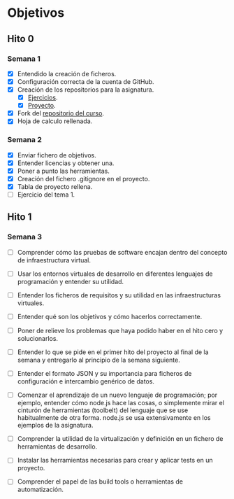 # Objetivos

## Hito 0

### Semana 1

* [x] Entendido la creación de ficheros.
* [x] Configuración correcta de la cuenta de GitHub.
* [x] Creación de los repositorios para la asignatura.
  * [x] [Ejercicios](https://github.com/Thejokeri/IV-18-19-Ejercicios).
  * [x] [Proyecto](https://github.com/Thejokeri/IV-18-19-Proyecto).
* [x] Fork del [repositorio del curso](https://github.com/JJ/IV-18-19).
* [x] Hoja de calculo rellenada.

### Semana 2

* [x] Enviar fichero de objetivos.
* [x] Entender licencias y obtener una.
* [x] Poner a punto las herramientas.
* [x] Creación del fichero .gitignore en el proyecto.
* [x] Tabla de proyecto rellena.
* [ ] Ejercicio del tema 1.

## Hito 1
  
### Semana 3

* [ ] Comprender cómo las pruebas de software encajan dentro del concepto de infraestructura virtual.

* [ ] Usar los entornos virtuales de desarrollo en diferentes lenguajes de programación y entender su utilidad.

* [ ] Entender los ficheros de requisitos y su utilidad en las infraestructuras virtuales.
  
* [ ] Entender qué son los objetivos y cómo hacerlos correctamente.
  
* [ ] Poner de relieve los problemas que haya podido haber en el hito cero y solucionarlos.
  
* [ ] Entender lo que se pide en el primer hito del proyecto al final de la semana y entregarlo al principio de la semana siguiente.

* [ ] Entender el formato JSON y su importancia para ficheros de configuración e intercambio genérico de datos.

* [ ] Comenzar el aprendizaje de un nuevo lenguaje de programación; por ejemplo, entender cómo node.js hace las cosas, o simplemente mirar el cinturón de herramientas (toolbelt) del lenguaje que se use habitualmente de otra forma. node.js se usa extensivamente en los ejemplos de la asignatura.

* [ ] Comprender la utilidad de la virtualización y definición en un fichero de herramientas de desarrollo.

* [ ] Instalar las herramientas necesarias para crear y aplicar tests en un proyecto.

* [ ] Comprender el papel de las build tools o herramientas de automatización.